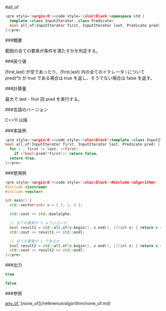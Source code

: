 #all_of
```cpp
<pre style='margin:0'><code style='color:black'>namespace std {
  template <class InputIterator, class Predicate>
  bool all_of(InputIterator first, InputIterator last, Predicate pred);
}</pre>
```

###概要

範囲の全ての要素が条件を満たすかを判定する。


###戻り値

[first,last) が空であったり、[first,last) 内の全てのイテレータ i について pred(*i) が true である場合は true を返し、そうでない場合は false を返す。


###計算量

最大で last - first 回 pred を実行する。


###言語のバージョン

C++11 以降


###実装例

```cpp
<pre style='margin:0'><code style='color:black'>template <class InputIterator, class Predicate>
bool all_of(InputIterator first, InputIterator last, Predicate pred) {
  for ( ; first != last; ++first)
    if (!bool(pred(*first))) return false;
  return true;
}</pre>
```

###使用例

```cpp
<pre style='margin:0'><code style='color:black'>#include <algorithm>
#include <iostream>
#include <vector>

int main() {
  std::vector<int> v = { 3, 1, 4 };

  std::cout << std::boolalpha;

  // 全ての要素が 5 より小さいか
  bool result1 = std::all_of(v.begin(), v.end(), [](int x) { return x < 5; });
  std::cout << result1 << std::endl;

  // 全ての要素が 1 であるか
  bool result2 = std::all_of(v.begin(), v.end(), [](int x) { return x == 1; });
  std::cout << result2 << std::endl;
}</pre>
```

###出力

```cpp
true

false
```

###参照

<a href='/reference/algorithm/any_of.md'>
any_of</a>, [none_of](/reference/algorithm/none_of.md)